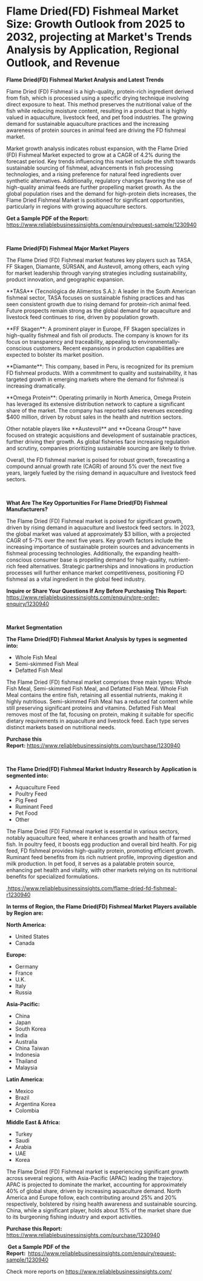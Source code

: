 <p><h1>Flame Dried(FD) Fishmeal Market Size: Growth Outlook from 2025 to 2032, projecting at Market's Trends Analysis by Application, Regional Outlook, and Revenue</h1></p><p><strong>Flame Dried(FD) Fishmeal Market Analysis and Latest Trends</strong></p>
<p><p>Flame Dried (FD) Fishmeal is a high-quality, protein-rich ingredient derived from fish, which is processed using a specific drying technique involving direct exposure to heat. This method preserves the nutritional value of the fish while reducing moisture content, resulting in a product that is highly valued in aquaculture, livestock feed, and pet food industries. The growing demand for sustainable aquaculture practices and the increasing awareness of protein sources in animal feed are driving the FD fishmeal market.</p><p>Market growth analysis indicates robust expansion, with the Flame Dried (FD) Fishmeal Market expected to grow at a CAGR of 4.2% during the forecast period. Key trends influencing this market include the shift towards sustainable sourcing of fishmeal, advancements in fish processing technologies, and a rising preference for natural feed ingredients over synthetic alternatives. Additionally, regulatory changes favoring the use of high-quality animal feeds are further propelling market growth. As the global population rises and the demand for high-protein diets increases, the Flame Dried Fishmeal Market is positioned for significant opportunities, particularly in regions with growing aquaculture sectors.</p></p>
<p><strong>Get a Sample PDF of the Report:&nbsp;</strong> <a href="https://www.reliablebusinessinsights.com/enquiry/request-sample/1230940?utm_campaign=2768&utm_medium=2&utm_source=Github&utm_content=ia&utm_term=03042025&utm_id=flame-driedfd-fishmeal">https://www.reliablebusinessinsights.com/enquiry/request-sample/1230940</a></p>
<p>&nbsp;</p>
<p><strong>Flame Dried(FD) Fishmeal Major Market Players</strong></p>
<p><p>The Flame Dried (FD) Fishmeal market features key players such as TASA, FF Skagen, Diamante, SÜRSAN, and Austevoll, among others, each vying for market leadership through varying strategies including sustainability, product innovation, and geographic expansion.</p><p>**TASA** (Tecnológica de Alimentos S.A.): A leader in the South American fishmeal sector, TASA focuses on sustainable fishing practices and has seen consistent growth due to rising demand for protein-rich animal feed. Future prospects remain strong as the global demand for aquaculture and livestock feed continues to rise, driven by population growth.</p><p>**FF Skagen**: A prominent player in Europe, FF Skagen specializes in high-quality fishmeal and fish oil products. The company is known for its focus on transparency and traceability, appealing to environmentally-conscious customers. Recent expansions in production capabilities are expected to bolster its market position.</p><p>**Diamante**: This company, based in Peru, is recognized for its premium FD fishmeal products. With a commitment to quality and sustainability, it has targeted growth in emerging markets where the demand for fishmeal is increasing dramatically.</p><p>**Omega Protein**: Operating primarily in North America, Omega Protein has leveraged its extensive distribution network to capture a significant share of the market. The company has reported sales revenues exceeding $400 million, driven by robust sales in the health and nutrition sectors.</p><p>Other notable players like **Austevoll** and **Oceana Group** have focused on strategic acquisitions and development of sustainable practices, further driving their growth. As global fisheries face increasing regulation and scrutiny, companies prioritizing sustainable sourcing are likely to thrive.</p><p>Overall, the FD fishmeal market is poised for robust growth, forecasting a compound annual growth rate (CAGR) of around 5% over the next five years, largely fueled by the rising demand in aquaculture and livestock feed sectors.</p></p>
<p>&nbsp;</p>
<p><strong>What Are The Key Opportunities For Flame Dried(FD) Fishmeal Manufacturers?</strong></p>
<p><p>The Flame Dried (FD) Fishmeal market is poised for significant growth, driven by rising demand in aquaculture and livestock feed sectors. In 2023, the global market was valued at approximately $3 billion, with a projected CAGR of 5-7% over the next five years. Key growth factors include the increasing importance of sustainable protein sources and advancements in fishmeal processing technologies. Additionally, the expanding health-conscious consumer base is propelling demand for high-quality, nutrient-rich feed alternatives. Strategic partnerships and innovations in production processes will further enhance market competitiveness, positioning FD fishmeal as a vital ingredient in the global feed industry.</p></p>
<p><strong>Inquire or Share Your Questions If Any Before Purchasing This Report:</strong> <a href="https://www.reliablebusinessinsights.com/enquiry/pre-order-enquiry/1230940?utm_campaign=2768&utm_medium=2&utm_source=Github&utm_content=ia&utm_term=03042025&utm_id=flame-driedfd-fishmeal">https://www.reliablebusinessinsights.com/enquiry/pre-order-enquiry/1230940</a></p>
<p>&nbsp;</p>
<p><strong>Market Segmentation</strong></p>
<p><strong>The Flame Dried(FD) Fishmeal Market Analysis by types is segmented into:</strong></p>
<p><ul><li>Whole Fish Meal</li><li>Semi-skimmed Fish Meal</li><li>Defatted Fish Meal</li></ul></p>
<p><p>The Flame Dried (FD) fishmeal market comprises three main types: Whole Fish Meal, Semi-skimmed Fish Meal, and Defatted Fish Meal. Whole Fish Meal contains the entire fish, retaining all essential nutrients, making it highly nutritious. Semi-skimmed Fish Meal has a reduced fat content while still preserving significant proteins and vitamins. Defatted Fish Meal removes most of the fat, focusing on protein, making it suitable for specific dietary requirements in aquaculture and livestock feed. Each type serves distinct markets based on nutritional needs.</p></p>
<p><strong>Purchase this Report:&nbsp;</strong><a href="https://www.reliablebusinessinsights.com/purchase/1230940?utm_campaign=2768&utm_medium=2&utm_source=Github&utm_content=ia&utm_term=03042025&utm_id=flame-driedfd-fishmeal">https://www.reliablebusinessinsights.com/purchase/1230940</a></p>
<p>&nbsp;</p>
<p><strong>The Flame Dried(FD) Fishmeal Market Industry Research by Application is segmented into:</strong></p>
<p><ul><li>Aquaculture Feed</li><li>Poultry Feed</li><li>Pig Feed</li><li>Ruminant Feed</li><li>Pet Food</li><li>Other</li></ul></p>
<p><p>The Flame Dried (FD) Fishmeal market is essential in various sectors, notably aquaculture feed, where it enhances growth and health of farmed fish. In poultry feed, it boosts egg production and overall bird health. For pig feed, FD fishmeal provides high-quality protein, promoting efficient growth. Ruminant feed benefits from its rich nutrient profile, improving digestion and milk production. In pet food, it serves as a palatable protein source, enhancing pet health and vitality, with other markets relying on its nutritional benefits for specialized formulations.</p></p>
<p><a href="https://www.reliablebusinessinsights.com/flame-dried-fd-fishmeal-r1230940?utm_campaign=2768&utm_medium=2&utm_source=Github&utm_content=ia&utm_term=03042025&utm_id=flame-driedfd-fishmeal">&nbsp;https://www.reliablebusinessinsights.com/flame-dried-fd-fishmeal-r1230940</a></p>
<p><strong>In terms of Region, the Flame Dried(FD) Fishmeal Market Players available by Region are:</strong></p>
<p>
    <p> <strong> North America: </strong>
        <ul>
            <li>United States</li>
            <li>Canada</li>
        </ul>
        </p> 
    <p> <strong> Europe: </strong>
        <ul>
            <li>Germany</li>
            <li>France</li>
            <li>U.K.</li>
            <li>Italy</li>
            <li>Russia</li>
        </ul>
        </p> 
    <p> <strong> Asia-Pacific: </strong>
        <ul>
            <li>China</li>
            <li>Japan</li>
            <li>South Korea</li>
            <li>India</li>
            <li>Australia</li>
            <li>China Taiwan</li>
            <li>Indonesia</li>
            <li>Thailand</li>
            <li>Malaysia</li>
        </ul>
        </p> 
    <p> <strong> Latin America: </strong>
        <ul>
            <li>Mexico</li>
            <li>Brazil</li>
            <li>Argentina Korea</li>
            <li>Colombia</li>
        </ul>
        </p> 
    <p> <strong> Middle East & Africa: </strong>
        <ul>
            <li>Turkey</li>
            <li>Saudi</li>
            <li>Arabia</li>
            <li>UAE</li>
            <li>Korea</li>
        </ul>
    </p>
    </p>
<p><p>The Flame Dried (FD) Fishmeal market is experiencing significant growth across several regions, with Asia-Pacific (APAC) leading the trajectory. APAC is projected to dominate the market, accounting for approximately 40% of global share, driven by increasing aquaculture demand. North America and Europe follow, each contributing around 25% and 20% respectively, bolstered by rising health awareness and sustainable sourcing. China, while a significant player, holds about 15% of the market share due to its burgeoning fishing industry and export activities.</p></p>
<p><strong>Purchase this Report: </strong><a href="https://www.reliablebusinessinsights.com/purchase/1230940?utm_campaign=2768&utm_medium=2&utm_source=Github&utm_content=ia&utm_term=03042025&utm_id=flame-driedfd-fishmeal">https://www.reliablebusinessinsights.com/purchase/1230940</a></p>
<p>&nbsp;<strong>Get a Sample PDF of the Report:&nbsp;&nbsp;</strong><a href="https://www.reliablebusinessinsights.com/enquiry/request-sample/1230940?utm_campaign=2768&utm_medium=2&utm_source=Github&utm_content=ia&utm_term=03042025&utm_id=flame-driedfd-fishmeal">https://www.reliablebusinessinsights.com/enquiry/request-sample/1230940</a></p>
<p><strong></strong></p>
<p>Check more reports on <a href="https://www.reliablebusinessinsights.com/?utm_campaign=2768&utm_medium=2&utm_source=Github&utm_content=ia&utm_term=03042025&utm_id=flame-driedfd-fishmeal">https://www.reliablebusinessinsights.com/</a></p>